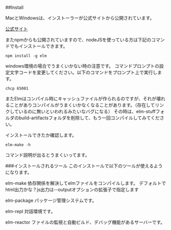 ##Install

MacとWindowsは、インストーラーが公式サイトから公開されています。

[公式サイト](http://elm-lang.org/install)

またnpmからも公開されていますので、nodeJSを使っている方は下記のコマンドでもインストールできます。

```
npm install -g elm
```

windows環境の場合でうまくいかない時の注意です。
コマンドプロンプトの設定文字コードを変更してください。以下のコマンドをプロンプト上で実行します。

```
chcp 65001
```

またElmはコンパイル時にキャッシュファイルが作られるのですが、それが壊れることがありコンパイルがうまくいかなくなることがあります。（存在してリンクしているのに無いといわれるみたいなバグになる）
その時は、elm-stuffフォルダのbuild-artifactsフォルダを削除して、もう一回コンパイルしてみてください。


インストールできたか確認します。

```
elm-make -h
```

コマンド説明が出るとうまくいってます。

###インストールされるツール
このインストールで以下のツールが使えるようになります。

elm-make
依存関係を解決してelmファイルをコンパイルします。
デフォルトでhtml出力かな？js出力は--outputオプションの拡張子で指定します

elm-package
パッケージ管理システムです。

elm-repl
対話環境です。

elm-reactor
ファイルの監視と自動ビルド、デバッグ機能があるサーバーです。
